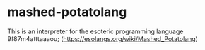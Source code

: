 # mashed-potatolang
This is an interpreter for the esoteric programming language 9f87m4atttaaaou; (https://esolangs.org/wiki/Mashed_Potatolang)
